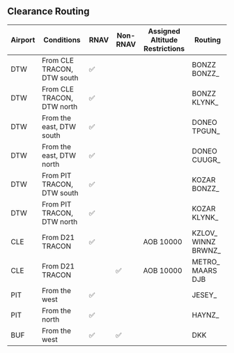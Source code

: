 ## Clearance Routing

| Airport | Conditions | RNAV | Non-RNAV | Assigned Altitude <br> Restrictions | Routing |
| ------- | ---------- | --------- | ------- | ---- | ----- |
| DTW | From CLE TRACON, DTW south | :white_check_mark: | | | BONZZ BONZZ_ | 
| DTW | From CLE TRACON, DTW north | :white_check_mark: | | | BONZZ KLYNK_ | 
| DTW | From the east, DTW south | :white_check_mark: | | | DONEO TPGUN_ | 
| DTW | From the east, DTW north | :white_check_mark: | | | DONEO CUUGR_ | 
| DTW | From PIT TRACON, DTW south | :white_check_mark: | | | KOZAR BONZZ_ | 
| DTW | From PIT TRACON, DTW north | :white_check_mark: | | | KOZAR KLYNK_ | 
| CLE | From D21 TRACON | :white_check_mark: | | AOB 10000 | KZLOV_ WINNZ BRWNZ_ | 
| CLE | From D21 TRACON | | :white_check_mark:  | AOB 10000 | METRO_ MAARS DJB | 
| PIT | From the west | :white_check_mark: | | | JESEY_ | 
| PIT | From the north | :white_check_mark: | | | HAYNZ_ | 
| BUF | From the west | :white_check_mark: | :white_check_mark: | | DKK | 




